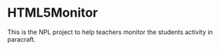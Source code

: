 # HTML5Monitor
This is the NPL project to help teachers monitor the students activity in paracraft.

